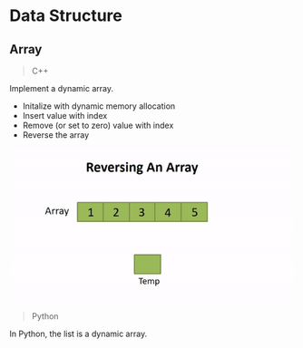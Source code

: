 # Data Structure

## Array

> C++

Implement a dynamic array.

- Initalize with dynamic memory allocation
- Insert value with index
- Remove (or set to zero) value with index
- Reverse the array

![Reverse Array](./image/Reverse-Array-Algorithm-Visualisation.gif)

> Python

In Python, the list is a dynamic array.